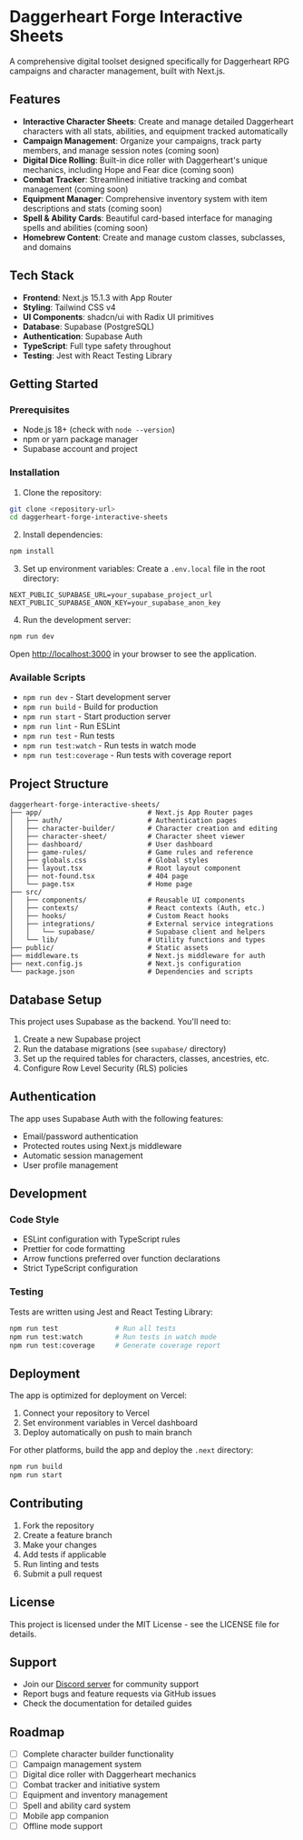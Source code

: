 # Daggerheart Forge Interactive Sheets

A comprehensive digital toolset designed specifically for Daggerheart RPG campaigns and character management, built with Next.js.

## Features

- **Interactive Character Sheets**: Create and manage detailed Daggerheart characters with all stats, abilities, and equipment tracked automatically
- **Campaign Management**: Organize your campaigns, track party members, and manage session notes (coming soon)
- **Digital Dice Rolling**: Built-in dice roller with Daggerheart's unique mechanics, including Hope and Fear dice (coming soon)
- **Combat Tracker**: Streamlined initiative tracking and combat management (coming soon)
- **Equipment Manager**: Comprehensive inventory system with item descriptions and stats (coming soon)
- **Spell & Ability Cards**: Beautiful card-based interface for managing spells and abilities (coming soon)
- **Homebrew Content**: Create and manage custom classes, subclasses, and domains

## Tech Stack

- **Frontend**: Next.js 15.1.3 with App Router
- **Styling**: Tailwind CSS v4
- **UI Components**: shadcn/ui with Radix UI primitives
- **Database**: Supabase (PostgreSQL)
- **Authentication**: Supabase Auth
- **TypeScript**: Full type safety throughout
- **Testing**: Jest with React Testing Library

## Getting Started

### Prerequisites

- Node.js 18+ (check with `node --version`)
- npm or yarn package manager
- Supabase account and project

### Installation

1. Clone the repository:
```bash
git clone <repository-url>
cd daggerheart-forge-interactive-sheets
```

2. Install dependencies:
```bash
npm install
```

3. Set up environment variables:
Create a `.env.local` file in the root directory:
```env
NEXT_PUBLIC_SUPABASE_URL=your_supabase_project_url
NEXT_PUBLIC_SUPABASE_ANON_KEY=your_supabase_anon_key
```

4. Run the development server:
```bash
npm run dev
```

Open [http://localhost:3000](http://localhost:3000) in your browser to see the application.

### Available Scripts

- `npm run dev` - Start development server
- `npm run build` - Build for production
- `npm run start` - Start production server
- `npm run lint` - Run ESLint
- `npm run test` - Run tests
- `npm run test:watch` - Run tests in watch mode
- `npm run test:coverage` - Run tests with coverage report

## Project Structure

```
daggerheart-forge-interactive-sheets/
├── app/                          # Next.js App Router pages
│   ├── auth/                     # Authentication pages
│   ├── character-builder/        # Character creation and editing
│   ├── character-sheet/          # Character sheet viewer
│   ├── dashboard/                # User dashboard
│   ├── game-rules/               # Game rules and reference
│   ├── globals.css               # Global styles
│   ├── layout.tsx                # Root layout component
│   ├── not-found.tsx             # 404 page
│   └── page.tsx                  # Home page
├── src/
│   ├── components/               # Reusable UI components
│   ├── contexts/                 # React contexts (Auth, etc.)
│   ├── hooks/                    # Custom React hooks
│   ├── integrations/             # External service integrations
│   │   └── supabase/             # Supabase client and helpers
│   └── lib/                      # Utility functions and types
├── public/                       # Static assets
├── middleware.ts                 # Next.js middleware for auth
├── next.config.js                # Next.js configuration
└── package.json                  # Dependencies and scripts
```

## Database Setup

This project uses Supabase as the backend. You'll need to:

1. Create a new Supabase project
2. Run the database migrations (see `supabase/` directory)
3. Set up the required tables for characters, classes, ancestries, etc.
4. Configure Row Level Security (RLS) policies

## Authentication

The app uses Supabase Auth with the following features:
- Email/password authentication
- Protected routes using Next.js middleware
- Automatic session management
- User profile management

## Development

### Code Style

- ESLint configuration with TypeScript rules
- Prettier for code formatting
- Arrow functions preferred over function declarations
- Strict TypeScript configuration

### Testing

Tests are written using Jest and React Testing Library:
```bash
npm run test              # Run all tests
npm run test:watch        # Run tests in watch mode
npm run test:coverage     # Generate coverage report
```

## Deployment

The app is optimized for deployment on Vercel:

1. Connect your repository to Vercel
2. Set environment variables in Vercel dashboard
3. Deploy automatically on push to main branch

For other platforms, build the app and deploy the `.next` directory:
```bash
npm run build
npm run start
```

## Contributing

1. Fork the repository
2. Create a feature branch
3. Make your changes
4. Add tests if applicable
5. Run linting and tests
6. Submit a pull request

## License

This project is licensed under the MIT License - see the LICENSE file for details.

## Support

- Join our [Discord server](https://discord.gg/mwgahF9z6q) for community support
- Report bugs and feature requests via GitHub issues
- Check the documentation for detailed guides

## Roadmap

- [ ] Complete character builder functionality
- [ ] Campaign management system
- [ ] Digital dice roller with Daggerheart mechanics
- [ ] Combat tracker and initiative system
- [ ] Equipment and inventory management
- [ ] Spell and ability card system
- [ ] Mobile app companion
- [ ] Offline mode support

